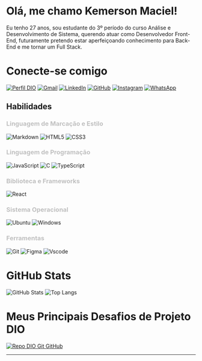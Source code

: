 # Olá, me chamo **Kemerson Maciel**!

Eu tenho 27 anos, sou estudante do 3º período do curso Análise e Desenvolvimento de Sistema, querendo atuar como Desenvolvedor Front-End, futuramente pretendo estar aperfeiçoando conhecimento para Back-End e me tornar um Full Stack.

<h1>Conecte-se comigo</h1>

[![Perfil DIO](https://img.shields.io/badge/-Meu%20Perfil%20na%20DIO-30A3DC?style=for-the-badge)](https://dio.me/users/macielkemerson)
[![Gmail](https://img.shields.io/badge/Gmail-333333?style=for-the-badge&logo=gmail&logoColor=red)](mailto:kemersonMaciel21@gmail.com)
[![LinkedIn](https://img.shields.io/badge/LinkedIn-0077B5?style=for-the-badge&logo=linkedin&logoColor=white)](https://www.linkedin.com/in/kemersonMaciel21/)
[![GitHub](https://img.shields.io/badge/GitHub-100000?style=for-the-badge&logo=github&logoColor=white)](https://github.com/kemersonMaciel)
[![Instagram](https://img.shields.io/badge/-Instagram-%23E4405F?style=for-the-badge&logo=instagram&logoColor=white)](https://www.instagram.com/kemac21_/)
[![WhatsApp](https://img.shields.io/badge/WhatsApp-25D366?style=for-the-badge&logo=whatsapp&logoColor=white)](https://wa.me/5592984211609)

## Habilidades

<h3> <span style = "color: silver;">Linguagem de Marcação e Estilo </span></h3>

![Markdown](https://img.shields.io/badge/Markdown-000?style=for-the-badge&logo=markdown)
![HTML5](https://img.shields.io/badge/HTML5-E34F26?style=for-the-badge&logo=html5&logoColor=white)
![CSS3](https://img.shields.io/badge/CSS3-1572B6?style=for-the-badge&logo=css3&logoColor=white)

<h3> <span style = "color: silver;"> Linguagem de Programação</span></h3>

![JavaScript](https://img.shields.io/badge/JavaScript-F7DF1E?style=for-the-badge&logo=javascript&logoColor=black)
![C](https://img.shields.io/badge/C-00599C?style=for-the-badge&logo=c&logoColor=white)
![TypeScript](https://img.shields.io/badge/TypeScript-007ACC?style=for-the-badge&logo=typescript&logoColor=white)

<h3> <span style = "color: silver;"> Biblioteca e Frameworks</span></h3>

![React](https://img.shields.io/badge/React-20232A?style=for-the-badge&logo=react&logoColor=61DAFB)

<h3> <span style = "color: silver;"> Sistema Operacional </span></h3>

![Ubuntu](https://img.shields.io/badge/Ubuntu-35495E?style=for-the-badge&logo=ubuntu&logoColor=2CA5E0)
![Windows](https://img.shields.io/badge/Windows-000?style=for-the-badge&logo=windows&logoColor=2CA5E0)

<h3> <span style = "color: silver;"> Ferramentas </span></h3>

![Git](https://img.shields.io/badge/Git-000?style=for-the-badge&logo=git&logoColor=E94D5F)
![Figma](https://img.shields.io/badge/Figma-696969?style=for-the-badge&logo=figma&logoColor=figma)
![Vscode](https://img.shields.io/badge/Vscode-007ACC?style=for-the-badge&logo=visual-studio-code&logoColor=white)

<h1>GitHub Stats</h1>

![GitHub Stats](https://github-readme-stats.vercel.app/api?username=kemersonMaciel&theme=transparent&bg_color=00008B&border_color=000&show_icons=true&icon_color=FFD700&title_color=FFD700&text_color=FFF)
![Top Langs](https://github-readme-stats-git-masterrstaa-rickstaa.vercel.app/api/top-langs/?username=kemersonMaciel&bg_color=00008B&border_color=000&title_color=FFD700&text_color=FFF)

<h1> Meus Principais Desafios de Projeto DIO</h1>

[![Repo DIO Git GitHub](https://github-readme-stats.vercel.app/api/pin/?username=kemersonMaciel&repo=dio-lab-open-source&bg_color=00008B&border_color=000&show_icons=true&icon_color=FFD700&title_color=FFD700&text_color=FFF)](https://github.com/kemersonMaciel/dio-lab-open-source)

---

